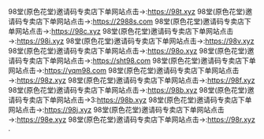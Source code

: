 
98堂(原色花堂)邀请码专卖店下单网站点击→:https://98t.xyz
98堂(原色花堂)邀请码专卖店下单网站点击→:https://2988s.com
98堂(原色花堂)邀请码专卖店下单网站点击→:https://98c.xyz
98堂(原色花堂)邀请码专卖店下单网站点击→:https://98i.xyz
98堂(原色花堂)邀请码专卖店下单网站点击→:https://98v.xyz
98堂(原色花堂)邀请码专卖店下单网站点击→:https://98o.xyz
98堂(原色花堂)邀请码专卖店下单网站点击→:https://sht98.com
98堂(原色花堂)邀请码专卖店下单网站点击→:https://yqm98.com
98堂(原色花堂)邀请码专卖店下单网站点击→:https://98z.xyz
98堂(原色花堂)邀请码专卖店下单网站点击→:https://98f.xyz
98堂(原色花堂)邀请码专卖店下单网站点击→:https://98b.xyz
98堂(原色花堂)邀请码专卖店下单网站点击→3:https://98b.xyz
98堂(原色花堂)邀请码专卖店下单网站点击→:https://98j.xyz
98堂(原色花堂)邀请码专卖店下单网站点击→:https://98e.xyz
98堂(原色花堂)邀请码专卖店下单网站点击→:https://98r.xyz
.
